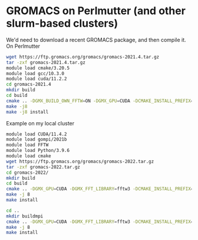 # GROMACS on Perlmutter (and other slurm-based clusters)

We'd need to download a recent GROMACS package, and then compile it.
On Perlmutter
```bash
wget https://ftp.gromacs.org/gromacs/gromacs-2021.4.tar.gz
tar -zxf gromacs-2021.4.tar.gz
module load cmake/3.20.5
module load gcc/10.3.0
module load cuda/11.2.2
cd gromacs-2021.4
mkdir build
cd build
cmake .. -DGMX_BUILD_OWN_FFTW=ON -DGMX_GPU=CUDA -DCMAKE_INSTALL_PREFIX=/global/homes/j/jvermaas/modules/gromacs-2021.4 -DCMAKE_C_COMPILER=gcc -DCMAKE_CXX_COMPILER=g++
make -j8
make -j8 install
```
Example on my local cluster
```bash
module load CUDA/11.4.2
module load gompi/2021b
module load FFTW
module load Python/3.9.6
module load cmake
wget https://ftp.gromacs.org/gromacs/gromacs-2022.tar.gz
tar -zxf gromacs-2022.tar.gz 
cd gromacs-2022/
mkdir build
cd build
cmake .. -DGMX_GPU=CUDA -DGMX_FFT_LIBRARY=fftw3 -DCMAKE_INSTALL_PREFIX=/mnt/home/vermaasj/gromacs/2022
make -j 8
make install

cd ..
mkdir buildmpi
cmake .. -DGMX_GPU=CUDA -DGMX_FFT_LIBRARY=fftw3 -DCMAKE_INSTALL_PREFIX=/mnt/home/vermaasj/gromacs/2022 -DGMX_MPI=ON
make -j 8
make install
```
